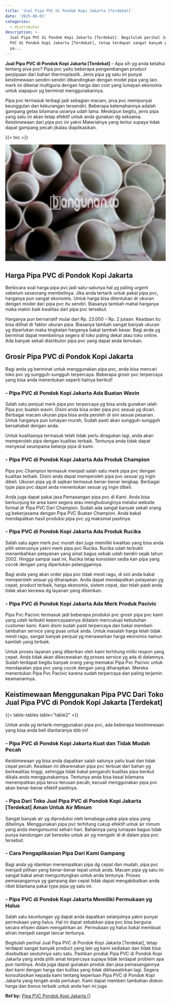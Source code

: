 ```yaml
---
title: 'Jual Pipa PVC di Pondok Kopi Jakarta [Terdekat]'
date: '2025-06-01'
categories:
  - distributor
description: >-
  Jual Pipa PVC di Pondok Kopi Jakarta [Terdekat]. Begitulah perihal Jual Pipa
  PVC di Pondok Kopi Jakarta [Terdekat], tetap terdapat sangat banyak product
  ya...
---
```


**Jual Pipa PVC di Pondok Kopi Jakarta \[Terdekat\]** – Apa sih yg anda ketahui tentang piva pvc? Pipa pvc yaitu beberapa pengembangan product perpipaan dari bahan thermoplastik. Jenis pipa yg satu ini punyai keistimewaan sendiri-sendiri dibandingkan dengan model pipa yang lain. merk ini dikenal multiguna dengan harga dan cost yang lumayan ekonomis untuk siapapun yg berminat menggunakannya.

Pipa pvc termasuk terbagi jadi sebagian macam, piva pvc mempunyai keunggulan dan kekurangan tersendiri. Beberapa kelemahannya adalah gampang getas bilamana usianya udah lama. Meskipun begitu, jenis pipa yang satu ini akan tetap efektif untuk anda gunakan dg seksama. Keistimewaan dari pipa pvc ini yakni Materialnya yang lentur supaya tidak dapat gampang pecah jikalau diaplikasikan.

{{< toc >}}

![Jual Pipa PVC di Pondok Kopi Jakarta [Terdekat]](/images/jaul-pipa-pvc-34.png)

## Harga Pipa PVC di Pondok Kopi Jakarta

Berbicara soal harga pipa pvc jadi satu-satunya hal yg paling urgent sebelum seseorang membelinya. Jika anda tertarik untuk pakai pipa pvc, harganya pun sangat ekonomis. Untuk harga bisa ditentukan dr ukuran dengan model dari pipa pvc itu sendiri. Biasanya tambah mahal harganya maka makin baik kwalitas dari pipa pvc tersebut.

Harganya pun bervariatif mulai dari Rp. 23.000 – Rp. 2 jutaan. Keadaan itu bisa dilihat dr faktor ukuran pipa. Biasanya tambah sangat banyak ukuran yg diperlukan maka tingkatan harganya bakal tambah besar. Bagi anda yg berminat dapat membelinya segera di toko paling dekat atau toko online. Ada banyak sekali distributor pipa pvc yang dapat anda temukan.

## Grosir Pipa PVC di Pondok Kopi Jakarta

Bagi anda yg berminat untuk menggunakan pipa pvc, anda bisa mencari toko pvc yg sungguh-sungguh terpercaya. Beberapa grosir pvc terpercaya yang bisa anda menentukan seperti halnya berikut!

### \- Pipa PVC di Pondok Kopi Jakarta Ada Buatan Wavin

Salah satu penjual merk pipa pvc terpercaya yg bisa anda gunakan ialah Pipa pvc buatan wavin. Disini anda bisa order pipa pvc sesuai yg dicari. Berbagai macam ukuran pipa bisa anda peroleh di sini sesuai pesanan. Untuk harganya pun lumayan murah, Sudah pasti akan sungguh-sungguh bersahabat dengan anda.

Untuk kualitasnya termasuk telah tidak perlu diragukan lagi, anda akan memperoleh pipa dengan kualitas terbaik. Tentunya anda tidak dapat menyesal seumpama belanja pipa di kami.

### \- Pipa PVC di Pondok Kopi Jakarta Ada Produk Champion

Pipa pvc Champion termasuk menjadi salah satu merk pipa pvc dengan kualitas terbaik. Disini anda dapat memperoleh pipa pvc sesuai yg ingin dibeli. Ukuran pipa yg di sajikan termasuk benar-benar lengkap. Berbagai type pipa pvc dapat anda menentukan sesuai yg ingin dibeli.

Anda juga dapat pakai jasa Pemasangan pipa pvc di Kami. Anda bisa berkunjung ke area kami segera atau menghubunginya melalui website formal dr Pipa PVC Dari Champion. Sudah ada sangat banyak sekali orang yg bekerjasama dengan Pipa PVC Buatan Champion. Anda bakal mendapatkan hasil produksi pipa pvc yg maksimal pastinya.

### \- Pipa PVC di Pondok Kopi Jakarta Ada Produk Rucika

Salah satu agen merk pvc murah dan juga memiliki kwalitas yang bisa anda pilih seterusnya yakni merk pipa pvc Rucika. Rucika udah terbukti menambahkan pelayanan yang amat bagus sebab udah berdiri sejak tahun 2002. Hingga sampai saat ini, Rucika tetap konsisten sedia kan pipa yang cocok dengan yang diperlukan pelanggannya.

Bagi anda yang akan order pipa pvc tidak mesti ragu, di sini anda bakal memperoleh sesuai yg diharapkan. Anda dapat mendapatkan pelayanan yg cepat, product terbaik, harga ekonomis, sistem cepat, dan telah pasti anda tidak akan kecewa dg layanan yang diberikan.

### \- Pipa PVC di Pondok Kopi Jakarta Ada Merk Produk Pacivic

Pipa Pvc Pacivic termasuk jadi beberapa produksi pvc grosir pipa pvc kami yang udah terbukti kepercayaannya didalam mencukupi kebutuhan customer kami. Kami disini sudah pasti terpercaya dan bakal memberi tambahan service yang puas untuk anda. Untuk masalah harga telah tidak mesti ragu, sangat banyak penjual yg menawarkan harga ekonomis namun kamilah yang terbaik.

Untuk proses layanan yang diberikan oleh kami terhitung miliki respon yang cepat. Anda tidak akan dikecewakan dg proses service yg ada di dalamnya. Sudah terdapat begitu banyak orang yang memakai Pipa Pvc Pacivic untuk mendapatan pipa pvc yang cocok dengan yang diharapkan. Mereka menentukan Pipa Pvc Pacivic karena sudah terpercaya dan paling terjamin keamanannya.

## Keistimewaan Menggunakan Pipa PVC Dari Toko Jual Pipa PVC di Pondok Kopi Jakarta \[Terdekat\]

{{< table-tables table="table2" >}}

Untuk anda yg tertarik menggunakan pipa pvc, ada beberapa keistimewaan yang bisa anda beli diantaranya sbb ini!

### \- Pipa PVC di Pondok Kopi Jakarta Kuat dan Tidak Mudah Pecah

Keistimewaan yg bisa anda dapatkan salah satunya yaitu kuat dan tidak cepat pecah. Keadaan ini dikarenakan pipa pvc terbuat dari bahan yg berkwalitas tinggi, sehingga tidak bakal pengaruhi kualitas pipa berikut dikala anda menggunakannya. Tentunya anda bisa kesal bilamana menempatkan pipa terus-terusan pecah, kecuali menggunakan pipa pvc akan benar-benar efektif pastinya.

### \- Pipa Dari Toko Jual Pipa PVC di Pondok Kopi Jakarta \[Terdekat\] Aman Untuk Air Minum

Sangat banyak air yg diproduksi oleh lemabaga pakai pipa-pipa yang dibelinya. Menggunakan pipa pvc terhitung cukup efektif untuk air minum yang anda mengonsumsi sehari-hari. Bahannya yang lumayan bagus tidak punya kandungan zat beresiko untuk air yg mengalir di di dalam pipa pvc tersebut.

### \- Cara Pengaplikasian Pipa Dari Kami Gampang

Bagi anda yg idamkan menempatkan pipa dg cepat dan mudah, pipa pvc menjadi pilihan yang benar-benar tepat untuk anda. Macam pipa yg satu ini sangat bakal amat menguntungkan untuk anda tentunya. Proses pemasangannya yg gampang dan cepat tidak dapat mengakibatkan anda ribet bilamana pakai type pipa yg satu ini.

### \- Pipa PVC di Pondok Kopi Jakarta Memiliki Permukaan yg Halus

Salah satu keuntungan yg dapat anda dapatkan selanjutnya yakni punyai permukaan yang halus. Hal ini dapat sebabkan pipa pvc bisa berguna secara efisien dalam mengalirkan air. Permukaan yg halus bakal membuat aliran menjadi sangat lancar tentunya.

Begitulah perihal Jual Pipa PVC di Pondok Kopi Jakarta \[Terdekat\], tetap terdapat sangat banyak product yang lain yg kami sediakan dan tidak bisa disebutkan seutuhnya satu satu. Pastikan produk Pipa PVC di Pondok Kopi Jakarta yang anda pilih amat terpercaya supaya tidak terdapat problem apa pun nantinya. Anda juga dapat gunakan produk dan jasa pemasangannya dari kami dengan harga dan kulitas yang tidak dikhawatirkan lagi. Segera konsultasikan kepada kami tentang keperluan Pipa PVC di Pondok Kopi Jakarta yang tengah anda perlukan. Kami dapat memberi tambahan diskon harga dan bonus terbaik untuk anda hari ini juga.

**Ref by:** [Pipa PVC Pondok Kopi Jakarta []](https://id.wikipedia.org/wiki/Pipa)
